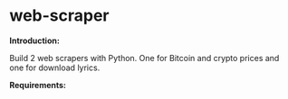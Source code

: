 # web-scraper
<span><strong>Introduction:</strong></span>
<p>Build 2 web scrapers with Python. One for Bitcoin and crypto prices and one for download lyrics.</p>
<span><strong>Requirements:</strong></span>






